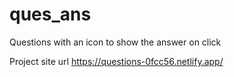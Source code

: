 # ques_ans
Questions with an icon to show the answer on click

Project site url
https://questions-0fcc56.netlify.app/
